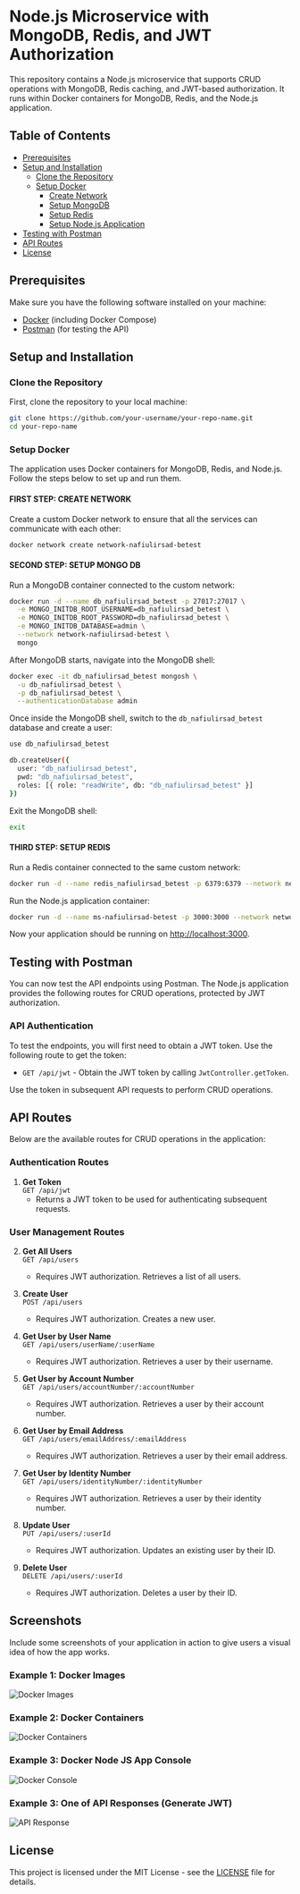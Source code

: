 # Node.js Microservice with MongoDB, Redis, and JWT Authorization

This repository contains a Node.js microservice that supports CRUD operations with MongoDB, Redis caching, and JWT-based authorization. It runs within Docker containers for MongoDB, Redis, and the Node.js application.

## Table of Contents

- [Prerequisites](#prerequisites)
- [Setup and Installation](#setup-and-installation)
  - [Clone the Repository](#clone-the-repository)
  - [Setup Docker](#setup-docker)
    - [Create Network](#first-step-create-network)
    - [Setup MongoDB](#second-step-setup-mongo-db)
    - [Setup Redis](#third-step-setup-redis)
    - [Setup Node.js Application](#fourth-step-setup-application)
- [Testing with Postman](#testing-with-postman)
- [API Routes](#api-routes)
- [License](#license)

## Prerequisites

Make sure you have the following software installed on your machine:

- [Docker](https://www.docker.com/get-started) (including Docker Compose)
- [Postman](https://www.postman.com/) (for testing the API)

## Setup and Installation

### Clone the Repository

First, clone the repository to your local machine:

```bash
git clone https://github.com/your-username/your-repo-name.git
cd your-repo-name
```

### Setup Docker

The application uses Docker containers for MongoDB, Redis, and Node.js. Follow the steps below to set up and run them.

#### FIRST STEP: CREATE NETWORK

Create a custom Docker network to ensure that all the services can communicate with each other:

```bash
docker network create network-nafiulirsad-betest
```

#### SECOND STEP: SETUP MONGO DB

Run a MongoDB container connected to the custom network:

```bash
docker run -d --name db_nafiulirsad_betest -p 27017:27017 \
  -e MONGO_INITDB_ROOT_USERNAME=db_nafiulirsad_betest \
  -e MONGO_INITDB_ROOT_PASSWORD=db_nafiulirsad_betest \
  -e MONGO_INITDB_DATABASE=admin \
  --network network-nafiulirsad-betest \
  mongo
```

After MongoDB starts, navigate into the MongoDB shell:

```bash
docker exec -it db_nafiulirsad_betest mongosh \
  -u db_nafiulirsad_betest \
  -p db_nafiulirsad_betest \
  --authenticationDatabase admin
```

Once inside the MongoDB shell, switch to the `db_nafiulirsad_betest` database and create a user:

```bash
use db_nafiulirsad_betest

db.createUser({
  user: "db_nafiulirsad_betest",
  pwd: "db_nafiulirsad_betest",
  roles: [{ role: "readWrite", db: "db_nafiulirsad_betest" }]
})
```

Exit the MongoDB shell:

```bash
exit
```

#### THIRD STEP: SETUP REDIS

Run a Redis container connected to the same custom network:

```bash
docker run -d --name redis_nafiulirsad_betest -p 6379:6379 --network network-nafiulirsad-betest redis
```

Run the Node.js application container:

```bash
docker run -d --name ms-nafiulirsad-betest -p 3000:3000 --network network-nafiulirsad-betest ms-nafiulirsad-betest
```

Now your application should be running on [http://localhost:3000](http://localhost:3000).

## Testing with Postman

You can now test the API endpoints using Postman. The Node.js application provides the following routes for CRUD operations, protected by JWT authorization.

### API Authentication

To test the endpoints, you will first need to obtain a JWT token. Use the following route to get the token:

- `GET /api/jwt` - Obtain the JWT token by calling `JwtController.getToken`.

Use the token in subsequent API requests to perform CRUD operations.

## API Routes

Below are the available routes for CRUD operations in the application:

### Authentication Routes

1. **Get Token**  
   `GET /api/jwt`  
   - Returns a JWT token to be used for authenticating subsequent requests.

### User Management Routes

2. **Get All Users**  
   `GET /api/users`  
   - Requires JWT authorization. Retrieves a list of all users.

3. **Create User**  
   `POST /api/users`  
   - Requires JWT authorization. Creates a new user.

4. **Get User by User Name**  
   `GET /api/users/userName/:userName`  
   - Requires JWT authorization. Retrieves a user by their username.

5. **Get User by Account Number**  
   `GET /api/users/accountNumber/:accountNumber`  
   - Requires JWT authorization. Retrieves a user by their account number.

6. **Get User by Email Address**  
   `GET /api/users/emailAddress/:emailAddress`  
   - Requires JWT authorization. Retrieves a user by their email address.

7. **Get User by Identity Number**  
   `GET /api/users/identityNumber/:identityNumber`  
   - Requires JWT authorization. Retrieves a user by their identity number.

8. **Update User**  
   `PUT /api/users/:userId`  
   - Requires JWT authorization. Updates an existing user by their ID.

9. **Delete User**  
   `DELETE /api/users/:userId`  
   - Requires JWT authorization. Deletes a user by their ID.

## Screenshots

Include some screenshots of your application in action to give users a visual idea of how the app works.

### Example 1: Docker Images
![Docker Images](https://github.com/user-attachments/assets/3790f928-cbd1-4f4e-9f57-d901e34a9d85)

### Example 2: Docker Containers
![Docker Containers](https://github.com/user-attachments/assets/c95bedb3-73b7-4c05-b267-dc444627871c)

### Example 3: Docker Node JS App Console
![Docker Console](https://github.com/user-attachments/assets/8efcffb6-9b66-40de-b05a-0d4bf2345431)

### Example 3: One of API Responses (Generate JWT)
![API Response](https://github.com/user-attachments/assets/88beace8-acb5-4513-8206-466a460290d5)

## License

This project is licensed under the MIT License - see the [LICENSE](LICENSE) file for details.
